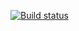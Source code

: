 [![Build status](https://ci.appveyor.com/api/projects/status/lhvh1bdmvvfyv95m?svg=true)](https://ci.appveyor.com/project/olvitbriz/zadanie1-2)
